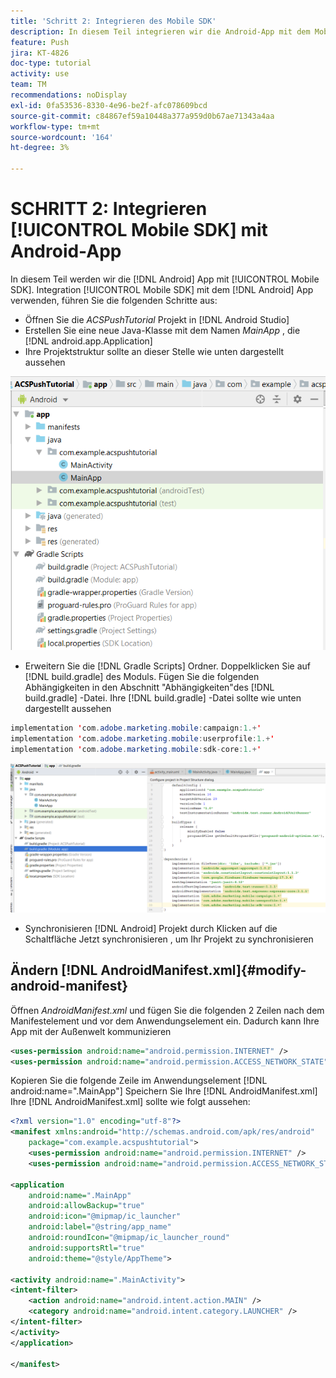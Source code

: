 ```yaml
---
title: 'Schritt 2: Integrieren des Mobile SDK'
description: In diesem Teil integrieren wir die Android-App mit dem Mobile SDK. So integrieren Sie das mobile SDK in die Android-App
feature: Push
jira: KT-4826
doc-type: tutorial
activity: use
team: TM
recommendations: noDisplay
exl-id: 0fa53536-8330-4e96-be2f-afc078609bcd
source-git-commit: c84867ef59a10448a377a959d0b67ae71343a4aa
workflow-type: tm+mt
source-wordcount: '164'
ht-degree: 3%

---
```


# SCHRITT 2: Integrieren [!UICONTROL Mobile SDK] mit Android-App

In diesem Teil werden wir die [!DNL Android] App mit [!UICONTROL Mobile SDK]. Integration [!UICONTROL Mobile SDK] mit dem [!DNL Android] App verwenden, führen Sie die folgenden Schritte aus:

* Öffnen Sie die *ACSPushTutorial* Projekt in [!DNL Android Studio]
* Erstellen Sie eine neue Java-Klasse mit dem Namen *MainApp* , die [!DNL android.app.Application]
* Ihre Projektstruktur sollte an dieser Stelle wie unten dargestellt aussehen

![main-app](assets/android-main-app.PNG)

* Erweitern Sie die [!DNL Gradle Scripts] Ordner. Doppelklicken Sie auf [!DNL build.gradle] des Moduls. Fügen Sie die folgenden Abhängigkeiten in den Abschnitt &quot;Abhängigkeiten&quot;des [!DNL build.gradle] -Datei. Ihre [!DNL build.gradle] -Datei sollte wie unten dargestellt aussehen

<!--
Removed `{.line-numbers}` below
-->

```java
implementation 'com.adobe.marketing.mobile:campaign:1.+'
implementation 'com.adobe.marketing.mobile:userprofile:1.+'
implementation 'com.adobe.marketing.mobile:sdk-core:1.+'
```

![module-gradle](assets/module-build-gradle.PNG)

* Synchronisieren [!DNL Android] Projekt durch Klicken auf die Schaltfläche Jetzt synchronisieren , um Ihr Projekt zu synchronisieren

## Ändern [!DNL AndroidManifest.xml]{#modify-android-manifest}

Öffnen *AndroidManifest.xml* und fügen Sie die folgenden 2 Zeilen nach dem Manifestelement und vor dem Anwendungselement ein. Dadurch kann Ihre App mit der Außenwelt kommunizieren

<!--
Removed `{.line-numbers}` below
-->

```xml
<uses-permission android:name="android.permission.INTERNET" />
<uses-permission android:name="android.permission.ACCESS_NETWORK_STATE" />
```

Kopieren Sie die folgende Zeile im Anwendungselement
[!DNL android:name=".MainApp"]
Speichern Sie Ihre [!DNL AndroidManifest.xml]
Ihre [!DNL AndroidManifest.xml] sollte wie folgt aussehen:

<!--
Removed `{.line-numbers}` below
-->

```xml
<?xml version="1.0" encoding="utf-8"?>
<manifest xmlns:android="http://schemas.android.com/apk/res/android"
    package="com.example.acspushtutorial">
    <uses-permission android:name="android.permission.INTERNET" />
    <uses-permission android:name="android.permission.ACCESS_NETWORK_STATE" />

<application
    android:name=".MainApp"
    android:allowBackup="true"
    android:icon="@mipmap/ic_launcher"
    android:label="@string/app_name"
    android:roundIcon="@mipmap/ic_launcher_round"
    android:supportsRtl="true"
    android:theme="@style/AppTheme">

<activity android:name=".MainActivity">
<intent-filter>
    <action android:name="android.intent.action.MAIN" />
    <category android:name="android.intent.category.LAUNCHER" />
</intent-filter>
</activity>
</application>

</manifest>
```
